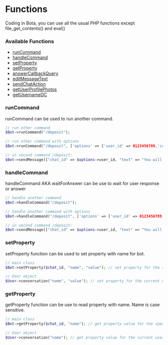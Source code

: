 # Functions

Coding in Bota, you can use all the usual PHP functions except file_get_contents() and eval()

### Available Functions
   * [runCommand](#runCommand)
   * [handleCommand](#handleCommand)
   * [setProperty](#setProperty)
   * [getProperty](#getProperty)
   * [answerCallbackQuery](#answercallbackquery)
   * [editMessageText](#editmessagetext)
   * [sendChatAction](#sendchataction)
   * [getUserProfilePhotos](#getuserprofilephotos)
   * [getUsernameDC](#getusernamedc)


### runCommand
runCommand can be used to run another command.  

```php
// run other command
$Bot->runCommand("/deposit");

// run other command with options
$Bot->runCommand("/deposit", ['options' => ['user_id' => 0123456789,'currency' => 'TRX']]);

// in second command /deposit:
$Bot->sendMessage(["chat_id" => $options->user_id, "text" => "You will deposit: " . $options->currency]);
```

### handleCommand
handleCommand AKA waitForAnswer can be use to wait for user response or answer 

```php
// handle another command
$Bot->handleCommand("/deposit");

// handle another command with options
$Bot->handleCommand("/deposit", ['options' => ['user_id' => 0123456789,'currency' => 'TRX']]);

// in second command /deposit:
$Bot->sendMessage(["chat_id" => $options->user_id, "text" => "You will deposit: " . $options->currency]);
```

### setProperty
setProperty function can be used to set property with name for bot.

```php
// main class
$Bot->setProperty($chat_id, "name", "value"); // set property for the specific user

// User object
$User->conversation("name", "value"); // set property for the current user
```


### getProperty
getProperty function can be use to read property with name. Name is case sensitive.
```php
// main class
$Bot->getProperty($chat_id, "name"); // get property value for the specific user

// User object
$User->conversation("name"); // get property value for the current user
```

